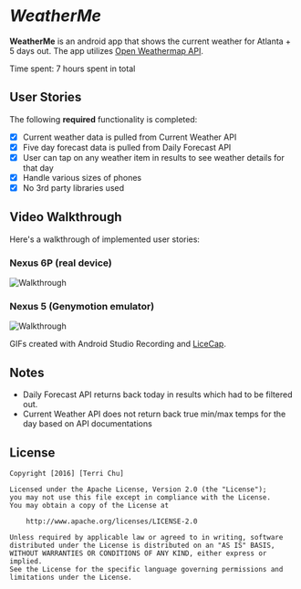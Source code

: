 # *WeatherMe*

**WeatherMe** is an android app that shows the current weather for Atlanta + 5 days out. The app utilizes [Open Weathermap API](http://openweathermap.org).

Time spent: 7 hours spent in total

## User Stories

The following **required** functionality is completed:

* [x] Current weather data is pulled from Current Weather API
* [x] Five day forecast data is pulled from Daily Forecast API 
* [x] User can tap on any weather item in results to see weather details for that day
* [x] Handle various sizes of phones
* [x] No 3rd party libraries used

## Video Walkthrough

Here's a walkthrough of implemented user stories:

### Nexus 6P (real device)
![Walkthrough](http://i.imgur.com/bCQs48p.gif)

### Nexus 5 (Genymotion emulator)
![Walkthrough](http://i.imgur.com/dsBEWjT.gif)

GIFs created with Android Studio Recording and [LiceCap](http://www.cockos.com/licecap/).

## Notes

- Daily Forecast API returns back today in results which had to be filtered out.
- Current Weather API does not return back true min/max temps for the day based on API documentations

## License

    Copyright [2016] [Terri Chu]

    Licensed under the Apache License, Version 2.0 (the "License");
    you may not use this file except in compliance with the License.
    You may obtain a copy of the License at

        http://www.apache.org/licenses/LICENSE-2.0

    Unless required by applicable law or agreed to in writing, software
    distributed under the License is distributed on an "AS IS" BASIS,
    WITHOUT WARRANTIES OR CONDITIONS OF ANY KIND, either express or implied.
    See the License for the specific language governing permissions and
    limitations under the License.
